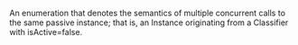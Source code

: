 An enumeration that denotes the semantics of multiple concurrent calls to the same passive instance; that is, an Instance originating from a Classifier with isActive=false.